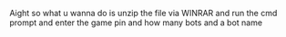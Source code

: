 Aight so what u wanna do is unzip the file via WINRAR and run the cmd prompt and enter the game pin and how many bots and a bot name
